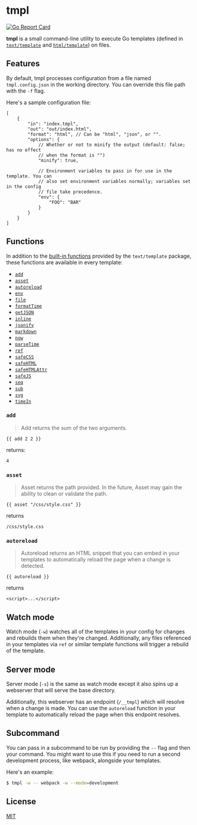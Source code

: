 # tmpl

[![Go Report Card](https://goreportcard.com/badge/github.com/jimmysawczuk/tmpl)](https://goreportcard.com/report/github.com/jimmysawczuk/tmpl)

**tmpl** is a small command-line utility to execute Go templates (defined in [`text/template`](https://golang.org/pkg/text/template) and [`html/template`](https://golang.org/pkg/html/template)) on files.

## Features

By default, tmpl processes configuration from a file named `tmpl.config.json` in the working directory. You can override this file path with the `-f` flag.

Here's a sample configuration file:

```jsonc
[
	{
		"in": "index.tmpl",
		"out": "out/index.html",
		"format": "html", // Can be "html", "json", or "".
		"options": {
			// Whether or not to minify the output (default: false; has no effect
			// when the format is "")
			"minify": true,

			// Environment variables to pass in for use in the template. You can
			// also set environment variables normally; variables set in the config
			// file take precedence.
			"env": {
				"FOO": "BAR"
			}
		}
	}
]
```

## Functions

In addition to the [built-in functions](https://pkg.go.dev/text/template#hdr-Functions) provided by the `text/template` package, these functions are available in every template:

-   [`add`](#add)
-   [`asset`](#asset)
-   [`autoreload`](#autoreload)
-   [`env`](#env)
-   [`file`](#file)
-   [`formatTime`](#formatTime)
-   [`getJSON`](#getJSON)
-   [`inline`](#inline)
-   [`jsonify`](#jsonify)
-   [`markdown`](#markdown)
-   [`now`](#now)
-   [`parseTime`](#parseTime)
-   [`ref`](#ref)
-   [`safeCSS`](#safeCSS)
-   [`safeHTML`](#safeHTML)
-   [`safeHTMLAttr`](#safeHTMLAttr)
-   [`safeJS`](#safeJS)
-   [`seq`](#seq)
-   [`sub`](#sub)
-   [`svg`](#svg)
-   [`timeIn`](#timeIn)

### `add`

> Add returns the sum of the two arguments.

```
{{ add 2 2 }}
```

returns:

```
4
```

### `asset`

> Asset returns the path provided. In the future, Asset may gain the ability to clean or validate the path.

```
{{ asset "/css/style.css" }}
```

returns

```
/css/style.css
```

### `autoreload`

> Autoreload returns an HTML snippet that you can embed in your templates to automatically reload the page when a change is detected.

```
{{ autoreload }}
```

returns

```
<script>...</script>
```

## Watch mode

Watch mode (`-w`) watches all of the templates in your config for changes and rebuilds them when they're changed. Additionally, any files referenced in your templates via `ref` or similar template functions will trigger a rebuild of the template.

## Server mode

Server mode (`-s`) is the same as watch mode except it also spins up a webserver that will serve the base directory.

Additionally, this webserver has an endpoint (`/__tmpl`) which will resolve when a change is made. You can use the `autoreload` function in your template to automatically reload the page when this endpoint resolves.

## Subcommand

You can pass in a subcommand to be run by providing the `--` flag and then your command. You might want to use this if you need to run a second development process, like webpack, alongside your templates.

Here's an example:

```sh
$ tmpl -w -- webpack -w --mode=development
```

## License

[MIT](/LICENSE)
